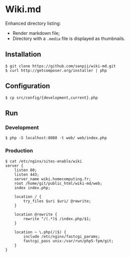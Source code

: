 # Wiki.md

Enhanced directory listing:

* Render markdown file;
* Directory with a ``.media`` file is displayed as thumbnails.

## Installation

    $ git clone https://github.com/sanpii/wiki-md.git
    $ curl http://getcomposer.org/installer | php

## Configuration

    $ cp src/config/{development,current}.php

## Run

### Development

    $ php -S localhost:8080 -t web/ web/index.php

### Production

    $ cat /etc/nginx/sites-enable/wiki
    server {
        listen 80;
        listen 443;
        server_name wiki.homecomputing.fr;
        root /home/git/public_html/wiki-md/web;
        index index.php;

        location / {
            try_files $uri $uri/ @rewrite;
        }

        location @rewrite {
            rewrite ^/(.*)$ /index.php/$1;
        }

        location ~ \.php(/|$) {
            include /etc/nginx/fastcgi_params;
            fastcgi_pass unix:/var/run/php5-fpm/git;
        }
    }
